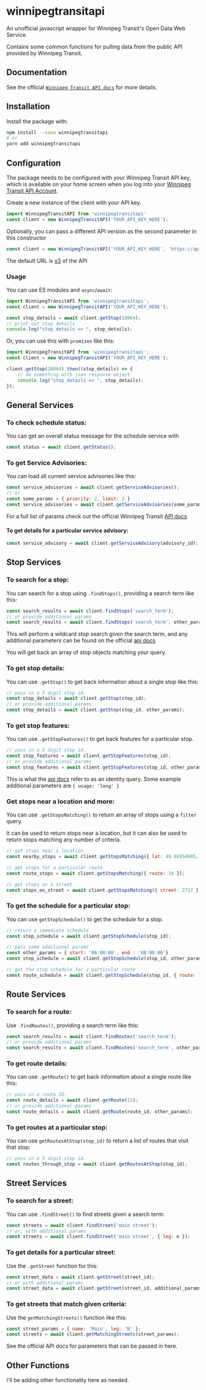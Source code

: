 # winnipegtransitapi

An unofficial javascript wrapper for Winnipeg Transit's Open Data Web Service.

Contains some common functions for pulling data from the public API provided by Winnipeg Transit.

## Documentation

See the official [`Winnipeg Transit API docs`](https://api.winnipegtransit.com/) for more details.

## Installation

Install the package with:

```sh
npm install --save winnipegtransitapi
# or
yarn add winnipegtransitapi
```

## Configuration

The package needs to be configured with your Winnipeg Transit API key, which is
available on your home screen when you log into your [Winnipeg Transit API Account](https://api.winnipegtransit.com/). 

Create a new instance of the client with your API key. 

```js
import WinnipegTransitAPI from 'winnipegtransitapi'
const client = new WinnipegTransitAPI('YOUR_API_KEY_HERE');
```

Optionally, you can pass a different API version as the second parameter in this constructor

```js
const client = new WinnipegTransitAPI('YOUR_API_KEY_HERE', 'https://api.winnipegtransit.com/v2')
```

The default URL is [v3]('https://api.winnipegtransit.com/v3') of the API

### Usage

You can use ES modules and `async`/`await`:

```js
import WinnipegTransitAPI from 'winnipegtransitapi';
const client = new WinnipegTransitAPI('YOUR_API_KEY_HERE');

const stop_details = await client.getStop(10064);
// print out stop details
console.log("stop_details => ", stop_details);
```


Or, you can use this with `promises` like this:

```js
import WinnipegTransitAPI from 'winnipegtransitapi';
const client = new WinnipegTransitAPI('YOUR_API_KEY_HERE');

client.getStop(10064).then((stop_details) => {
    // do something with json response object.
    console.log("stop_details => ", stop_details);
});
```
## General Services

### To check schedule status: 

You can get an overall status message for the schedule service with

```js
const status = await client.getStatus();
```

### To get Service Advisories:

You can load all current service advisories like this:

```js
const service_advisories = await client.getServiceAdvisories();
// or
const some_params = { priority: 2, limit: 3 }
const service_advisories = await client.getServiceAdvisories(some_params);
```

For a full list of params check out the official Winnipeg Transit [API docs](https://api.winnipegtransit.com/home/api/v3/services/service-advisories)

#### To get details for a particular service advisory:

```js 
const service_advisory = await client.getServiceAdvisory(advisory_id);
```

## Stop Services

### To search for a stop:

You can search for a stop using `.findStops()`, providing a search term like this:

```js
const search_results = await client.findStops('search_term');
// or provide additional params  
const search_results = await client.findStops('search_term', other_params);
```

This will perform a wildcard stop search given the search term, and any additional parameters can
be found on the official [api docs](https://api.winnipegtransit.com/home/api/v3/services/stops)

You will get back an array of stop objects matching your query.

### To get stop details: 

You can use `.getStop()` to get back information about a single stop like this:

```js
// pass in a 5 digit stop id.
const stop_details = await client.getStop(stop_id);
// or provide additional params  
const stop_details = await client.getStop(stop_id, other_params);
```

### To get stop features:

You can use `.getStopFeatures()` to get back features for a particular stop.

```js
// pass in a 5 digit stop id.
const stop_features = await client.getStopFeatures(stop_id);
// or provide additional params  
const stop_features = await client.getStopFeatures(stop_id, other_params);
```

This is what the [api docs](https://api.winnipegtransit.com/home/api/v3/services/stops) refer to as an
identity query. Some example additional parameters are `{ usage: 'long' }`

### Get stops near a location and more:

You can use `.getStopsMatching()` to return an array of stops using a `filter` query. 

It can be used to return stops near a location, but it can also be used to return stops matching any number of criteria. 

```js
// get stops near a location 
const nearby_stops = await client.getStopsMatching({ lat: 49.86954995, lon: -97.13714044, distance: 250 });

// get stops for a particular route 
const route_stops = await client.getStopsMatching({ route: 16 });

// get stops on a street
const stops_on_street = await client.getStopsMatching({ street: 2717 });
```

### To get the schedule for a particular stop:

You can use `getStopSchedule()` to get the schedule for a stop. 

```js
// return a immediate schedule 
const stop_schedule = await client.getStopSchedule(stop_id);

// pass some additional params 
const other_params = { start: '06:00:00', end : '08:00:00'}
const stop_schedule = await client.getStopSchedule(stop_id, other_params);

// get the stop schedule for a particular route
const route_schedule = await client.getStopSchedule(stop_id, { route: 16 });
```

## Route Services

### To search for a route:

Use `.findRoutes()`, providing a search term like this:

```js
const search_results = await client.findRoutes('search_term');
// or provide additional params  
const search_results = await client.findRoutes('search_term', other_params);
```


### To get route details:

You can use `.getRoute()` to get back information about a single route like this:

```js
// pass in a route ID.
const route_details = await client.getRoute(11);
// or provide additional params  
const route_details = await client.getRoute(route_id, other_params);
```

### To get routes at a particular stop:

You can use `getRoutesAtStop(stop_id)` to return a list of routes that visit that stop:

```js
// pass in a 5 digit stop id.
const routes_through_stop = await client.getRoutesAtStop(stop_id);
```

## Street Services 

### To search for a street:

You can use `.findStreet()` to find streets given a search term:

```js 
const streets = await client.findStreet('main street');
// or, with additional params
const streets = await client.findStreet('main street', { leg: e });
```

### To get details for a particular street:

Use the `.getStreet` function for this:

```js
const street_data = await client.getStreet(street_id);
// or with additional params 
const street_data = await client.getStreet(street_id, additional_params);
```

### To get streets that match given criteria: 

Use the `getMatchingStreets()` function like this:

```js
const street_params = { name: 'Main', leg: 'N' };
const streets = await client.getMatchingStreets(street_params);
```

See the official API docs for parameters that can be passed in here.

## Other Functions 

I'll be adding other functionality here as needed.